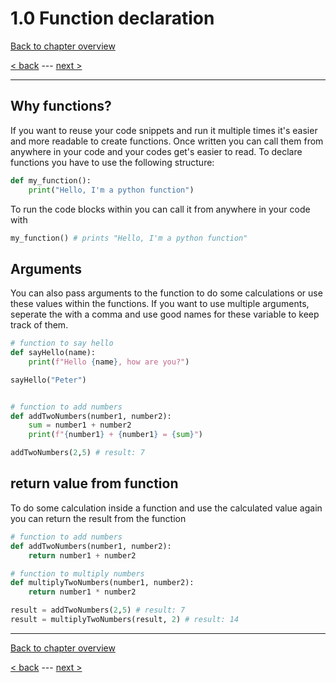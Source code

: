 # 1.0 Function declaration

[Back to chapter overview](../README.md)

[< back](../0-Basics/5-mathematical-operators.md) ---
[next >](../README.md)

---

## Why functions?

If you want to reuse your code snippets and run it multiple times it's easier and more readable to create functions.
Once written you can call them from anywhere in your code and your codes get's easier to read.
To declare functions you have to use the following structure:

```python
def my_function():
    print("Hello, I'm a python function")
```

To run the code blocks within you can call it from anywhere in your code with

```python
my_function() # prints "Hello, I'm a python function"
```

## Arguments

You can also pass arguments to the function to do some calculations or use these values within the functions. If you want to use multiple arguments, seperate the with a comma and use good names for these variable to keep track of them.

```python
# function to say hello
def sayHello(name):
    print(f"Hello {name}, how are you?")

sayHello("Peter")


# function to add numbers
def addTwoNumbers(number1, number2):
    sum = number1 + number2
    print(f"{number1} + {number1} = {sum}")

addTwoNumbers(2,5) # result: 7
```

## return value from function

To do some calculation inside a function and use the calculated value again you can return the result from the function

```python
# function to add numbers
def addTwoNumbers(number1, number2):
    return number1 + number2

# function to multiply numbers
def multiplyTwoNumbers(number1, number2):
    return number1 * number2

result = addTwoNumbers(2,5) # result: 7
result = multiplyTwoNumbers(result, 2) # result: 14
```

---

[Back to chapter overview](../README.md)

[< back](../0-Basics/5-mathematical-operators.md) ---
[next >](../README.md)
